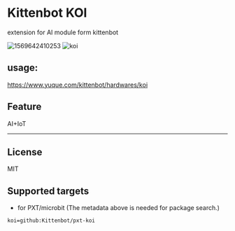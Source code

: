 # Kittenbot KOI

extension for AI module form kittenbot

![1569642410253](logo.png)
![koi](https://s3.ax1x.com/2020/12/02/D5a42R.png)

## usage:
 https://www.yuque.com/kittenbot/hardwares/koi

## Feature
AI+IoT

----------

## License

MIT

## Supported targets

* for PXT/microbit
(The metadata above is needed for package search.)

```package
koi=github:Kittenbot/pxt-koi
```
